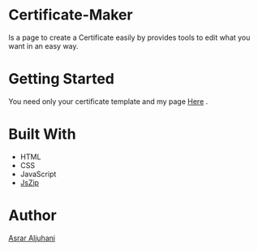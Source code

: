 # Certificate-Maker
Is a page to create a Certificate easily by provides tools to edit what you want in an easy way. 
# Getting Started
You need only your certificate template and my page [Here](https://asraraljuhani.github.io/Certificate-Maker/) . 

# Built With
* HTML
* CSS
* JavaScript
* [JsZip](https://stuk.github.io/jszip/)

# Author 
[Asrar Aljuhani](https://twitter.com/asraraljuhani)

